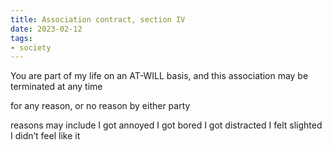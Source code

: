 ```yaml
---
title: Association contract, section IV
date: 2023-02-12
tags:
- society
---
```

You are part of my life on an AT-WILL basis,
and this association may be terminated at any time
<!-- more -->
for any reason, or no reason
by either party

reasons may include
I got annoyed
I got bored
I got distracted
I felt slighted
I didn’t feel like it
